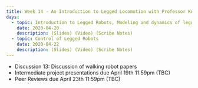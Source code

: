 ```yaml
---
title: Week 14 - An Introduction to Legged Locomotion with Professor Koushil Sreenath
days:
  - topic: Introduction to Legged Robots, Modeling and dynamics of legged robots
    date: 2020-04-20
    description: (Slides) (Video) (Scribe Notes)
  - topic: Control of Legged Robots 
    date: 2020-04-22
    description: (Slides) (Video) (Scribe Notes)
---
```


- Discussion 13: Discussion of walking robot papers
- Intermediate project presentations due April 19th 11:59pm (TBC)
- Peer Reviews due April 23th 11:59pm (TBC)